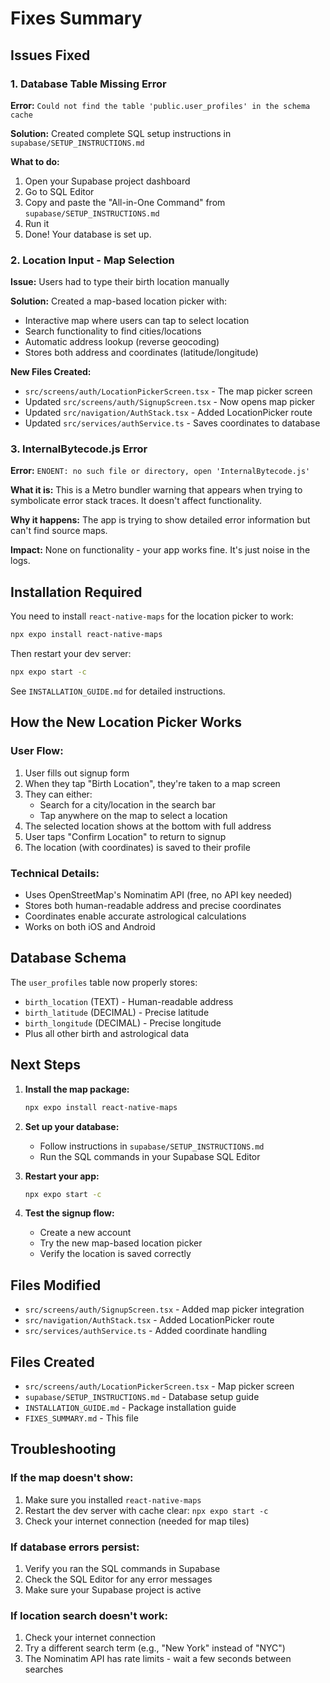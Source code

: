 # Fixes Summary

## Issues Fixed

### 1. Database Table Missing Error
**Error:** `Could not find the table 'public.user_profiles' in the schema cache`

**Solution:** Created complete SQL setup instructions in `supabase/SETUP_INSTRUCTIONS.md`

**What to do:**
1. Open your Supabase project dashboard
2. Go to SQL Editor
3. Copy and paste the "All-in-One Command" from `supabase/SETUP_INSTRUCTIONS.md`
4. Run it
5. Done! Your database is set up.

### 2. Location Input - Map Selection
**Issue:** Users had to type their birth location manually

**Solution:** Created a map-based location picker with:
- Interactive map where users can tap to select location
- Search functionality to find cities/locations
- Automatic address lookup (reverse geocoding)
- Stores both address and coordinates (latitude/longitude)

**New Files Created:**
- `src/screens/auth/LocationPickerScreen.tsx` - The map picker screen
- Updated `src/screens/auth/SignupScreen.tsx` - Now opens map picker
- Updated `src/navigation/AuthStack.tsx` - Added LocationPicker route
- Updated `src/services/authService.ts` - Saves coordinates to database

### 3. InternalBytecode.js Error
**Error:** `ENOENT: no such file or directory, open 'InternalBytecode.js'`

**What it is:** This is a Metro bundler warning that appears when trying to symbolicate error stack traces. It doesn't affect functionality.

**Why it happens:** The app is trying to show detailed error information but can't find source maps.

**Impact:** None on functionality - your app works fine. It's just noise in the logs.

## Installation Required

You need to install `react-native-maps` for the location picker to work:

```bash
npx expo install react-native-maps
```

Then restart your dev server:
```bash
npx expo start -c
```

See `INSTALLATION_GUIDE.md` for detailed instructions.

## How the New Location Picker Works

### User Flow:
1. User fills out signup form
2. When they tap "Birth Location", they're taken to a map screen
3. They can either:
   - Search for a city/location in the search bar
   - Tap anywhere on the map to select a location
4. The selected location shows at the bottom with full address
5. User taps "Confirm Location" to return to signup
6. The location (with coordinates) is saved to their profile

### Technical Details:
- Uses OpenStreetMap's Nominatim API (free, no API key needed)
- Stores both human-readable address and precise coordinates
- Coordinates enable accurate astrological calculations
- Works on both iOS and Android

## Database Schema

The `user_profiles` table now properly stores:
- `birth_location` (TEXT) - Human-readable address
- `birth_latitude` (DECIMAL) - Precise latitude
- `birth_longitude` (DECIMAL) - Precise longitude
- Plus all other birth and astrological data

## Next Steps

1. **Install the map package:**
   ```bash
   npx expo install react-native-maps
   ```

2. **Set up your database:**
   - Follow instructions in `supabase/SETUP_INSTRUCTIONS.md`
   - Run the SQL commands in your Supabase SQL Editor

3. **Restart your app:**
   ```bash
   npx expo start -c
   ```

4. **Test the signup flow:**
   - Create a new account
   - Try the new map-based location picker
   - Verify the location is saved correctly

## Files Modified

- `src/screens/auth/SignupScreen.tsx` - Added map picker integration
- `src/navigation/AuthStack.tsx` - Added LocationPicker route
- `src/services/authService.ts` - Added coordinate handling

## Files Created

- `src/screens/auth/LocationPickerScreen.tsx` - Map picker screen
- `supabase/SETUP_INSTRUCTIONS.md` - Database setup guide
- `INSTALLATION_GUIDE.md` - Package installation guide
- `FIXES_SUMMARY.md` - This file

## Troubleshooting

### If the map doesn't show:
1. Make sure you installed `react-native-maps`
2. Restart the dev server with cache clear: `npx expo start -c`
3. Check your internet connection (needed for map tiles)

### If database errors persist:
1. Verify you ran the SQL commands in Supabase
2. Check the SQL Editor for any error messages
3. Make sure your Supabase project is active

### If location search doesn't work:
1. Check your internet connection
2. Try a different search term (e.g., "New York" instead of "NYC")
3. The Nominatim API has rate limits - wait a few seconds between searches

